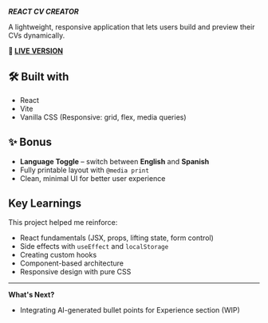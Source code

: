 **_REACT CV CREATOR_**

A lightweight, responsive application that lets users build and preview their CVs dynamically.  

**🔗 [LIVE VERSION](https://gitthatjob.vercel.app/)** 


**🛠️ Built with**
---
- React
- Vite
- Vanilla CSS (Responsive: grid, flex, media queries)

**✨ Bonus**
---

- **Language Toggle** – switch between **English** and **Spanish**
- Fully printable layout with `@media print`
- Clean, minimal UI for better user experience

**Key Learnings**
---

This project helped me reinforce:
- React fundamentals (JSX, props, lifting state, form control)
- Side effects with `useEffect` and `localStorage`
- Creating custom hooks
- Component-based architecture
- Responsive design with pure CSS

---

**What's Next?**
- Integrating AI-generated bullet points for Experience section (WIP)

